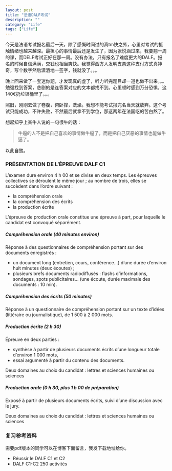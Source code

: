 ```yaml
---
layout: post
title: "法语DALF考试"
description: ""
category: "Life"
tags: ["Life"]
---
```


今天是法语考试报名最后一天，除了感慨时间过的真tm快之外，心里对考试的抵触情绪也越来越深。最担心的事情最后还是发生了，因为张悦涵过来，我要翘一周的课，而DELF考试正好在那一周。没有办法，只有报名了难度更大的DALF。报名的时候自信满满，交钱也相当爽快。我觉得西方人发明支票这种支付方式真神奇，写个数字然后潇洒地一签字，钱就没了。。。

晚上回来做了一套迷你题，才发现真的虚了，听力听完题目却一道也做不出来。。。勉强找到答案，悲剧的是连答案对应的文本都找不到。心里顿时感到万分恐惧，这140€扔垃圾桶里了。。。

照旧，刚刚去做了卷腹，俯卧撑，洗澡。我想不能考试报完名当天就放弃。这个考试只能成功，不许失败，不然最后就拿不到学位，那这两年在法国吃的苦白熬了。

想起知乎上某牛人说的一句很牛的话：

> 牛逼的人不是把自己喜欢的事情做牛逼了，而是把自己厌恶的事情也能做牛逼了。

以此自勉。

### PRÉSENTATION DE L’ÉPREUVE DALF C1

L’examen dure environ 4 h 00 et se divise en deux temps. Les épreuves collectives se déroulent le même jour ; au nombre de trois, elles se succèdent dans l’ordre suivant :

- la compréhension orale
- la compréhension des écrits
- la production écrite

L’épreuve de production orale constitue une épreuve à part, pour laquelle le candidat est convoqué séparément.

##### Compréhension orale (40 minutes environ)

Réponse à des questionnaires de compréhension portant sur des documents enregistrés :

- un document long (entretien, cours, conférence...) d’une durée d’environ huit minutes (deux écoutes) ;
- plusieurs brefs documents radiodiffusés : flashs d’informations, sondages, spots publicitaires... (une écoute, durée maximale des documents : 10 min).

##### Compréhension des écrits (50 minutes)

Réponse à un questionnaire de compréhension portant sur un texte d’idées (littéraire ou journalistique), de 1 500 à 2 000 mots.

##### Production écrite (2 h 30)

Épreuve en deux parties :

- synthèse à partir de plusieurs documents écrits d’une longueur totale d’environ 1 000 mots,
- essai argumenté à partir du contenu des documents.

Deux domaines au choix du candidat : lettres et sciences humaines ou sciences

##### Production orale (0 h 30, plus 1 h 00 de préparation)

Exposé à partir de plusieurs documents écrits, suivi d’une discussion avec le jury.

Deux domaines au choix du candidat : lettres et sciences humaines ou sciences

### 复习参考资料

需要pdf版本的同学可以在博客下面留言，我发下载地址给你。

- Réussir le DALF C1 et C2
- DALF C1-C2 250 activités
